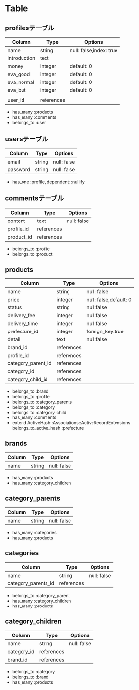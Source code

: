 # Table

## profilesテーブル

|Column|Type|Options|
|------|----|-------|
|name|string|null: false,index: true|
|introduction|text||
|money|integer|default: 0|
|eva_good|integer|default: 0|
|eva_normal|integer|default: 0|
|eva_but|integer|default: 0|
||||
|user_id|references||

- has_many :products
- has_many :comments
- belongs_to :user

## usersテーブル

|Column|Type|Options|
|------|----|-------|
|email|string|null: false|
|password|string|null: false|

- has_one :profile, dependent: :nullify

## commentsテーブル

|Column|Type|Options|
|------|----|-------|
|content|text|null: false|
|profile_id|references||
|product_id|references||

- belongs_to :profile
- belongs_to :product


## products
|Column|Type|Options|
|------|----|-------|
|name|string|null: false|
|price|integer|null: false,default: 0|
|status|string|null:false|
|delivery_fee|integer|null:false|
|delivery_time|integer|null:false|
|prefecture_id|integer|foreign_key:true|
|detail|text|null:false|
|brand_id|references||
|profile_id|references||
|category_parent_id|references||
|category_id|references||
|category_child_id|references||
- belongs_to :brand
- belongs_to :profile
- belongs_to :category_parents
- belongs_to :category
- belongs_to :category_child
- has_many :comments
- extend ActiveHash::Associations::ActiveRecordExtensions
  belongs_to_active_hash :prefecture


## brands
|Column|Type|Options|
|------|----|-------|
|name|string|null: false|
- has_many :products
- has_many :category_children

## category_parents
|Column|Type|Options|
|------|----|-------|
|name|string|null: false|
- has_many :categories
- has_many :products

## categories
|Column|Type|Options|
|------|----|-------|
|name|string|null: false|
|category_parents_id|references||
- belongs_to :category_parent
- has_many :category_children
- has_many :products

## category_children
|Column|Type|Options|
|------|----|-------|
|name|string|null: false|
|category_id|references||
|brand_id|references||
- belongs_to :category
- belongs_to :brand
- has_many :products
